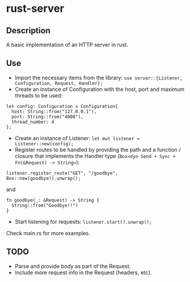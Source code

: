 # rust-server

## Description
A basic implementation of an HTTP server in rust.

## Use
* Import the necessary items from the library:
`use server::{Listener, Configuration, Request, Handler};`
* Create an instance of Configuration with the host, port and maximum threads to be used:
```
let config: Configuration = Configuration{
  host: String::from("127.0.0.1"),
  port: String::from("4000"),
  thread_number: 4
};
```
* Create an instance of Listener: `let mut listener = Listener::new(config);`
* Register routes to be handled by providing the path and a function / closure that implements the Handler type (`Box<dyn Send + Sync + Fn(&Request) -> String>`):
```
listener.register_route("GET", "/goodbye", Box::new(goodbye)).unwrap();
```
and
```
fn goodbye(_: &Request) -> String {
  String::from("Goodbye!!")
}
```
* Start listening for requests: `listener.start().unwrap();`

Check main.rs for more examples.

## TODO
* Parse and provide body as part of the Request.
* Include more request info in the Request (headers, etc).
